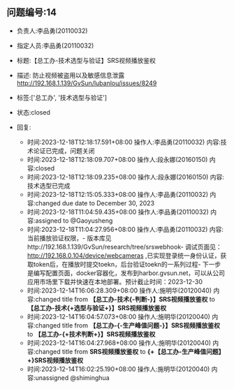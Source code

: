 ## 问题编号:14
- 负责人:李品勇(20110032)
- 指定人员:李品勇(20110032)
- 标题:【总工办-技术选型与验证】SRS视频播放鉴权
- 描述:
防止视频被盗用以及敏感信息泄露
http://192.168.1.139/GvSun/lubanlou/issues/8249

- 标签:['总工办', '技术选型与验证']
- 状态:closed
- 回复:
    - 时间:2023-12-18T12:18:17.591+08:00
      操作人:李品勇(20110032)
      内容:技术论证已完成，问题关闭
    - 时间:2023-12-18T12:18:09.707+08:00
      操作人:段永娜(20160150)
      内容:closed
    - 时间:2023-12-18T12:18:09.235+08:00
      操作人:段永娜(20160150)
      内容:技术选型已完成
    - 时间:2023-12-18T12:15:05.333+08:00
      操作人:李品勇(20110032)
      内容:changed due date to December 30, 2023
    - 时间:2023-12-18T11:04:59.435+08:00
      操作人:李品勇(20110032)
      内容:assigned to @Gaoyusheng
    - 时间:2023-12-18T11:04:27.956+08:00
      操作人:李品勇(20110032)
      内容:当前播放验证权限，- 版本库见http://192.168.1.139/GvSun/research/tree/srswebhook- 调试页面见：http://192.168.0.104/device/webcameras ,已实现登录统一身份认证，获取token后，在播放时提交toekn，后台验证toekn的一系列过程- 下一步是编写配置页面，docker容器化，发布到harbor.gvsun.net，可以从公司应用市场里下载并快速在本地部署。预计截止时间：2023-12-30
    - 时间:2023-12-14T16:06:28.309+08:00
      操作人:施明华(20120040)
      内容:changed title from **【总工办-技术{-判断-}】SRS视频播放鉴权** to **【总工办-技术{+选型与验证+}】SRS视频播放鉴权**
    - 时间:2023-12-14T16:04:57.073+08:00
      操作人:施明华(20120040)
      内容:changed title from **【总工办-{-生产峰值问题-}】SRS视频播放鉴权** to **【总工办-{+技术判断+}】SRS视频播放鉴权**
    - 时间:2023-12-14T16:04:27.968+08:00
      操作人:施明华(20120040)
      内容:changed title from **SRS视频播放鉴权** to **{+【总工办-生产峰值问题】+}SRS视频播放鉴权**
    - 时间:2023-12-14T16:02:25.190+08:00
      操作人:施明华(20120040)
      内容:unassigned @shiminghua